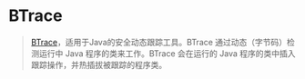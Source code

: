 # BTrace
> [BTrace](https://github.com/btraceio/btrace)，适用于Java的安全动态跟踪工具。BTrace 通过动态（字节码）检测运行中 Java 程序的类来工作。BTrace 会在运行的 Java 程序的类中插入跟踪操作，并热插拔被跟踪的程序类。